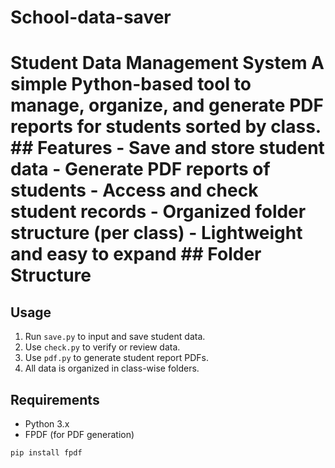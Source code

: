 # School-data-saver
# Student Data Management System  A simple Python-based tool to manage, organize, and generate PDF reports for students sorted by class.  ## Features  - Save and store student data - Generate PDF reports of students - Access and check student records - Organized folder structure (per class) - Lightweight and easy to expand  ## Folder Structure



## Usage

1. Run `save.py` to input and save student data.
2. Use `check.py` to verify or review data.
3. Use `pdf.py` to generate student report PDFs.
4. All data is organized in class-wise folders.

## Requirements

- Python 3.x
- FPDF (for PDF generation)

```bash
pip install fpdf
